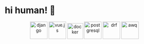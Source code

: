 # hi human! 👋

<p align="center">
      <img src="https://www.vectorlogo.zone/logos/djangoproject/djangoproject-icon.svg" alt="django" width="auto" height="55"/>   
      <img src="https://www.vectorlogo.zone/logos/vuejs/vuejs-icon.svg" alt="vue.js" width="auto" height="55"/> 
      <img src="https://www.vectorlogo.zone/logos/docker/docker-official.svg" alt="docker" width="auto" height="50"/>
      <img src="https://www.vectorlogo.zone/logos/postgresql/postgresql-vertical.svg" alt="postgresql" width="auto" height="55"/> 
      <img src="https://www.django-rest-framework.org/img/logo.png" alt="drf" width="auto" height="55"/>   
      <img src="https://www.vectorlogo.zone/logos/amazon_aws/amazon_aws-ar21.svg" alt="awq" width="auto" height="55"/>
</p>
